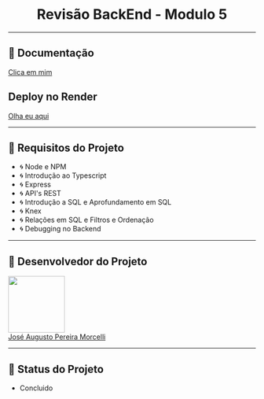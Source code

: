 <h1 align="center"> Revisão BackEnd - Modulo 5 </h1>

---
## 📖 Documentação 

<a href=https://documenter.getpostman.com/view/22376367/2s8YzL3kWw>Clica em mim</a>

## Deploy no Render

<a href=#>Olha eu aqui</a>

---
## 🚧 Requisitos do Projeto

- 🌀 Node e NPM
- 🌀 Introdução ao Typescript
- 🌀 Express
- 🌀 API's REST
- 🌀 Introdução a SQL e Aprofundamento em SQL
- 🌀 Knex
- 🌀 Relações em SQL e Filtros e Ordenação
- 🌀 Debugging no Backend

---
##  🧒 Desenvolvedor do Projeto

[<img src="https://avatars.githubusercontent.com/u/102266417?v=4" width=115><br>](https://github.com/josemorcelli) 
  <a href=https://github.com/josemorcelli>José Augusto Pereira Morcelli</a>

---
##  🧭 Status do Projeto
 - Concluido 
